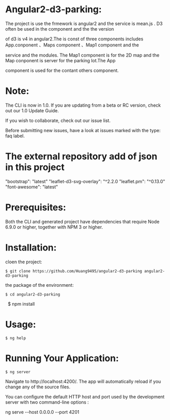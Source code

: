 # Angular2-d3-parking:

The project is use the frmework is angular2 and the service is mean.js . D3 often be used in the component and the  the version

of d3 is v4 in angular2.The is const of three components includes App.conponent 、Maps component 、Map1 component and the 

service and the modules. The Map1 component is for the 2D map and the Map conponent is server for the parking lot.The App 

component is used for the contant others component.

# Note:

The CLI is now in 1.0. If you are updating from a beta or RC version, check out our 1.0 Update Guide.

If you wish to collaborate, check out our issue list.

Before submitting new issues, have a look at issues marked with the type: faq label.

# The external repository add of json in this project 
 
 "bootstrap": "latest"     "leaflet-d3-svg-overlay": "^2.2.0    "leaflet.pm": "^0.13.0"   "font-awesome": "latest"
  
# Prerequisites:

  Both the CLI and generated project have dependencies that require Node 6.9.0 or higher, together with NPM 3 or higher.
  
# Installation:
  
  cloen the project:
  
    $ git clone https://github.com/Huang9495/angular2-d3-parking angular2-d3-parking 
    
  the package of the environment:
  
    $ cd angular2-d3-parking 
    
    $ npm install
 
# Usage:
    $ ng help

# Running Your Application:

    $ ng server
    
   Navigate to http://localhost:4200/. The app will automatically reload if you change any of the source files.

You can configure the default HTTP host and port used by the development server with two command-line options :

ng serve --host 0.0.0.0 --port 4201
